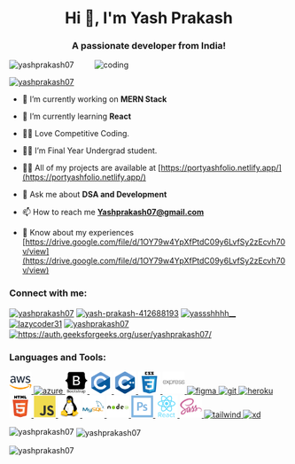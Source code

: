 <!-- ### Hi there 👋
Here are some ideas to get you started:

- 🔭 I’m currently working on MERN Stack
- ✍🏻 Love Competitive Coding
- 🐱‍🏍 I’m Final Year Undergrad student
- 👯 I’m looking for future collaborations
- 💬 Ask me about DSA and Development -->


<h1 align="center">Hi 👋, I'm Yash Prakash</h1>
<h3 align="center">A passionate developer from India!</h3>

<img align="right" alt="coding" width="350" src="https://res.cloudinary.com/practicaldev/image/fetch/s--7JJaL1uP--/c_limit%2Cf_auto%2Cfl_progressive%2Cq_66%2Cw_880/https://media1.tenor.com/images/093b967de4114d379d5860ff0c335c2a/tenor.gif%3Fitemid%3D7506285">

<p align="left"> <img src="https://komarev.com/ghpvc/?username=yashprakash07&label=Profile%20views&color=0e75b6&style=flat" alt="yashprakash07" /> </p>

<p align="left"> <a href="https://twitter.com/yashprakash07" target="blank"><img src="https://img.shields.io/twitter/follow/yashprakash07?logo=twitter&style=for-the-badge" alt="yashprakash07" /></a> </p>

- 🔭 I’m currently working on **MERN Stack**

- 🌱 I’m currently learning **React**
- ✍🏻 Love Competitive Coding.
- 🥷🏽 I’m Final Year Undergrad student.
- 👨‍💻 All of my projects are available at [https://portyashfolio.netlify.app/](https://portyashfolio.netlify.app/)
- 💬 Ask me about **DSA and Development**
- 📫 How to reach me **Yashprakash07@gmail.com**
- 📄 Know about my experiences [https://drive.google.com/file/d/1OY79w4YpXfPtdC09y6LvfSy2zEcvh70v/view](https://drive.google.com/file/d/1OY79w4YpXfPtdC09y6LvfSy2zEcvh70v/view)

<h3 align="left">Connect with me:</h3>
<p align="left">
<a href="https://twitter.com/yashprakash07" target="blank"><img align="center" src="https://raw.githubusercontent.com/rahuldkjain/github-profile-readme-generator/master/src/images/icons/Social/twitter.svg" alt="yashprakash07" height="30" width="40" /></a>
<a href="https://linkedin.com/in/yash-prakash-412688193" target="blank"><img align="center" src="https://raw.githubusercontent.com/rahuldkjain/github-profile-readme-generator/master/src/images/icons/Social/linked-in-alt.svg" alt="yash-prakash-412688193" height="30" width="40" /></a>
<a href="https://instagram.com/yassshhhh__" target="blank"><img align="center" src="https://raw.githubusercontent.com/rahuldkjain/github-profile-readme-generator/master/src/images/icons/Social/instagram.svg" alt="yassshhhh__" height="30" width="40" /></a>
<a href="https://www.codechef.com/users/lazycoder31" target="blank"><img align="center" src="https://cdn.jsdelivr.net/npm/simple-icons@3.1.0/icons/codechef.svg" alt="lazycoder31" height="30" width="40" /></a>
<a href="https://www.leetcode.com/yashprakash07" target="blank"><img align="center" src="https://raw.githubusercontent.com/rahuldkjain/github-profile-readme-generator/master/src/images/icons/Social/leet-code.svg" alt="yashprakash07" height="30" width="40" /></a>
<a href="https://auth.geeksforgeeks.org/user/https://auth.geeksforgeeks.org/user/yashprakash07/" target="blank"><img align="center" src="https://raw.githubusercontent.com/rahuldkjain/github-profile-readme-generator/master/src/images/icons/Social/geeks-for-geeks.svg" alt="https://auth.geeksforgeeks.org/user/yashprakash07/" height="30" width="40" /></a>
</p>

<h3 align="left">Languages and Tools:</h3>
<p align="left"> <a href="https://aws.amazon.com" target="_blank" rel="noreferrer"> <img src="https://raw.githubusercontent.com/devicons/devicon/master/icons/amazonwebservices/amazonwebservices-original-wordmark.svg" alt="aws" width="40" height="40"/> </a> <a href="https://azure.microsoft.com/en-in/" target="_blank" rel="noreferrer"> <img src="https://www.vectorlogo.zone/logos/microsoft_azure/microsoft_azure-icon.svg" alt="azure" width="40" height="40"/> </a> <a href="https://getbootstrap.com" target="_blank" rel="noreferrer"> <img src="https://raw.githubusercontent.com/devicons/devicon/master/icons/bootstrap/bootstrap-plain-wordmark.svg" alt="bootstrap" width="40" height="40"/> </a> <a href="https://www.cprogramming.com/" target="_blank" rel="noreferrer"> <img src="https://raw.githubusercontent.com/devicons/devicon/master/icons/c/c-original.svg" alt="c" width="40" height="40"/> </a> <a href="https://www.w3schools.com/cpp/" target="_blank" rel="noreferrer"> <img src="https://raw.githubusercontent.com/devicons/devicon/master/icons/cplusplus/cplusplus-original.svg" alt="cplusplus" width="40" height="40"/> </a> <a href="https://www.w3schools.com/css/" target="_blank" rel="noreferrer"> <img src="https://raw.githubusercontent.com/devicons/devicon/master/icons/css3/css3-original-wordmark.svg" alt="css3" width="40" height="40"/> </a> <a href="https://expressjs.com" target="_blank" rel="noreferrer"> <img src="https://raw.githubusercontent.com/devicons/devicon/master/icons/express/express-original-wordmark.svg" alt="express" width="40" height="40"/> </a> <a href="https://www.figma.com/" target="_blank" rel="noreferrer"> <img src="https://www.vectorlogo.zone/logos/figma/figma-icon.svg" alt="figma" width="40" height="40"/> </a> <a href="https://git-scm.com/" target="_blank" rel="noreferrer"> <img src="https://www.vectorlogo.zone/logos/git-scm/git-scm-icon.svg" alt="git" width="40" height="40"/> </a> <a href="https://heroku.com" target="_blank" rel="noreferrer"> <img src="https://www.vectorlogo.zone/logos/heroku/heroku-icon.svg" alt="heroku" width="40" height="40"/> </a> <a href="https://www.w3.org/html/" target="_blank" rel="noreferrer"> <img src="https://raw.githubusercontent.com/devicons/devicon/master/icons/html5/html5-original-wordmark.svg" alt="html5" width="40" height="40"/> </a> <a href="https://developer.mozilla.org/en-US/docs/Web/JavaScript" target="_blank" rel="noreferrer"> <img src="https://raw.githubusercontent.com/devicons/devicon/master/icons/javascript/javascript-original.svg" alt="javascript" width="40" height="40"/> </a> <a href="https://www.linux.org/" target="_blank" rel="noreferrer"> <img src="https://raw.githubusercontent.com/devicons/devicon/master/icons/linux/linux-original.svg" alt="linux" width="40" height="40"/> </a> <a href="https://www.mysql.com/" target="_blank" rel="noreferrer"> <img src="https://raw.githubusercontent.com/devicons/devicon/master/icons/mysql/mysql-original-wordmark.svg" alt="mysql" width="40" height="40"/> </a> <a href="https://nodejs.org" target="_blank" rel="noreferrer"> <img src="https://raw.githubusercontent.com/devicons/devicon/master/icons/nodejs/nodejs-original-wordmark.svg" alt="nodejs" width="40" height="40"/> </a> <a href="https://www.photoshop.com/en" target="_blank" rel="noreferrer"> <img src="https://raw.githubusercontent.com/devicons/devicon/master/icons/photoshop/photoshop-line.svg" alt="photoshop" width="40" height="40"/> </a> <a href="https://reactjs.org/" target="_blank" rel="noreferrer"> <img src="https://raw.githubusercontent.com/devicons/devicon/master/icons/react/react-original-wordmark.svg" alt="react" width="40" height="40"/> </a> <a href="https://sass-lang.com" target="_blank" rel="noreferrer"> <img src="https://raw.githubusercontent.com/devicons/devicon/master/icons/sass/sass-original.svg" alt="sass" width="40" height="40"/> </a> <a href="https://tailwindcss.com/" target="_blank" rel="noreferrer"> <img src="https://www.vectorlogo.zone/logos/tailwindcss/tailwindcss-icon.svg" alt="tailwind" width="40" height="40"/> </a> <a href="https://www.adobe.com/products/xd.html" target="_blank" rel="noreferrer"> <img src="https://cdn.worldvectorlogo.com/logos/adobe-xd.svg" alt="xd" width="40" height="40"/> </a> </p>

<p><img align="left" src="https://github-readme-stats.vercel.app/api/top-langs?username=yashprakash07&show_icons=true&locale=en&layout=compact" alt="yashprakash07" /></p>

<p>&nbsp;<img align="center" src="https://github-readme-stats.vercel.app/api?username=yashprakash07&show_icons=true&locale=en" alt="yashprakash07" /></p>

<p><img align="center" src="https://github-readme-streak-stats.herokuapp.com/?user=yashprakash07&" alt="yashprakash07" /></p>

